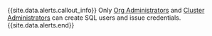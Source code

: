 {{site.data.alerts.callout_info}}
Only [Org Administrators](authorization.md#org-administrator) and [Cluster Administrators](authorization.md#cluster-administrator) can create SQL users and issue credentials.
{{site.data.alerts.end}}
